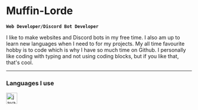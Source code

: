 # Muffin-Lorde

**`Web Developer/Discord Bot Developer`**

I like to make websites and Discord bots in my free time. I also am up to learn new languages when I need to for my projects. My all time favourite hobby is to code which is why I have so much time on Github. I personally like coding with typing and not using coding blocks, but if you like that, that's cool.
___

### Languages I use

<img align="left" alt="java" width="30px" style="padding-right:10px;" src="https://icons8.com/icon/PXTY4q2Sq2lG/javascript">

